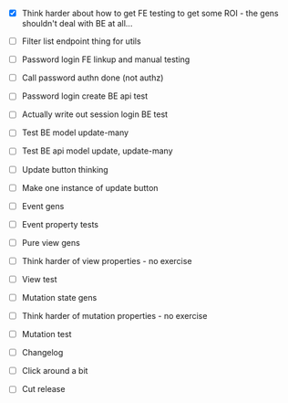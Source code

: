 - [x] Think harder about how to get FE testing to get some ROI - the gens shouldn't deal with BE at all...

- [ ] Filter list endpoint thing for utils
- [ ] Password login FE linkup and manual testing
- [ ] Call password authn done (not authz)

- [ ] Password login create BE api test
- [ ] Actually write out session login BE test
- [ ] Test BE model update-many
- [ ] Test BE api model update, update-many

- [ ] Update button thinking
- [ ] Make one instance of update button

- [ ] Event gens
- [ ] Event property tests

- [ ] Pure view gens
- [ ] Think harder of view properties - no exercise
- [ ] View test

- [ ] Mutation state gens
- [ ] Think harder of mutation properties - no exercise
- [ ] Mutation test

- [ ] Changelog
- [ ] Click around a bit
- [ ] Cut release
